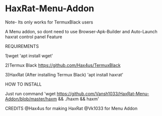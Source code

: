 # HaxRat-Menu-Addon
Note- Its only works for TermuxBlack users

A Menu addon, so dont need to use Browser-Apk-Builder
and Auto-Launch haxrat control panel Feature

REQUIREMENTS

   1)wget
'apt install wget'

   2)Termux Black
https://github.com/Hax4us/TermuxBlack

   3)HaxRat
(After installing Termux Black)
'apt install haxrat'

HOW TO INSTALL

Just run command
'wget https://github.com/Vansh1033/HaxRat-Menu-Addon/blob/master/haxm && ./haxm && haxm'

CREDITS
@Hax4us for making HaxRat
@Vk1033 for Menu Addon



